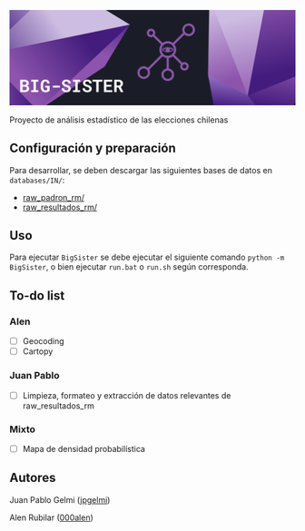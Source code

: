 <p align="center">
    <img width="1000" src="./assets/banner.png" alt="Big-Sister banner">
</p>

Proyecto de análisis estadístico de las elecciones chilenas

## Configuración y preparación
Para desarrollar, se deben descargar las siguientes bases de datos en `databases/IN/`:
- [raw_padron_rm/](https://drive.google.com/drive/folders/1Xm0ZDjFSqIOI98CFnCOqA5fOttcvZqf0?usp=sharing)
- [raw_resultados_rm/](https://drive.google.com/drive/folders/1neTYxtrzMGfdBsvfTE4_Y8gezdAE4F5-?usp=sharing)

## Uso
Para ejecutar `BigSister` se debe ejecutar el siguiente comando `python -m BigSister`, o bien ejecutar `run.bat` o `run.sh` según corresponda.

## To-do list
### Alen
- [ ] Geocoding
- [ ] Cartopy

### Juan Pablo
- [ ] Limpieza, formateo y extracción de datos relevantes de raw_resultados_rm

### Mixto
- [ ] Mapa de densidad probabilística

## Autores
Juan Pablo Gelmi ([jpgelmi](https://github.com/jpgelmi))

Alen Rubilar ([000alen](https://github.com/000alen))

